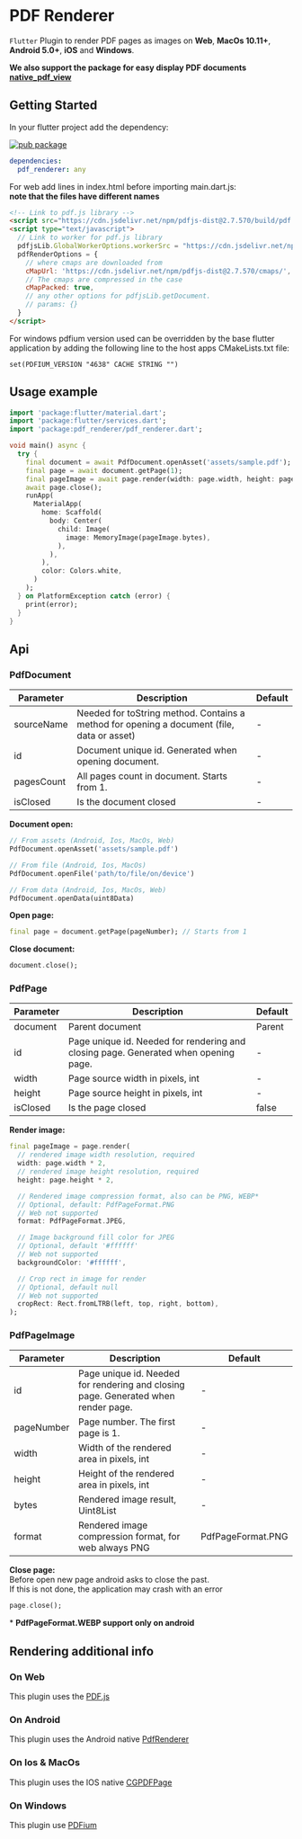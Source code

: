 # PDF Renderer

`Flutter` Plugin to render PDF pages as images on **Web**, **MacOs 10.11+**, **Android 5.0+**, **iOS** and **Windows**.

**We also support the package for easy display PDF documents [native_pdf_view](https://pub.dev/packages/native_pdf_view)**

## Getting Started
In your flutter project add the dependency:

[![pub package](https://img.shields.io/pub/v/pdf_renderer.svg)](https://pub.dartlang.org/packages/pdf_renderer)

```yaml
dependencies:
  pdf_renderer: any
```

For web add lines in index.html before importing main.dart.js:
<br/>
**note that the files have different names**
```html
<!-- Link to pdf.js library -->
<script src="https://cdn.jsdelivr.net/npm/pdfjs-dist@2.7.570/build/pdf.js" type="text/javascript"></script>
<script type="text/javascript">
  // Link to worker for pdf.js library
  pdfjsLib.GlobalWorkerOptions.workerSrc = "https://cdn.jsdelivr.net/npm/pdfjs-dist@2.7.570/build/pdf.worker.min.js";
  pdfRenderOptions = {
    // where cmaps are downloaded from
    cMapUrl: 'https://cdn.jsdelivr.net/npm/pdfjs-dist@2.7.570/cmaps/',
    // The cmaps are compressed in the case
    cMapPacked: true,
    // any other options for pdfjsLib.getDocument.
    // params: {}
  }
</script>
```

For windows pdfium version used can be overridden by the base flutter application by adding the following line to the host apps CMakeLists.txt file:
```
set(PDFIUM_VERSION "4638" CACHE STRING "")
```

## Usage example

```dart
import 'package:flutter/material.dart';
import 'package:flutter/services.dart';
import 'package:pdf_renderer/pdf_renderer.dart';

void main() async {
  try {
    final document = await PdfDocument.openAsset('assets/sample.pdf');
    final page = await document.getPage(1);
    final pageImage = await page.render(width: page.width, height: page.height);
    await page.close();
    runApp(
      MaterialApp(
        home: Scaffold(
          body: Center(
            child: Image(
              image: MemoryImage(pageImage.bytes),
            ),
          ),
        ),
        color: Colors.white,
      )
    );
  } on PlatformException catch (error) {
    print(error);
  }
}
```

## Api

### PdfDocument

| Parameter  | Description                                                                                | Default |
|------------|--------------------------------------------------------------------------------------------|---------|
| sourceName | Needed for toString method. Contains a method for opening a document (file, data or asset) | -       |
| id         | Document unique id. Generated when opening document.                                       | -       |
| pagesCount | All pages count in document. Starts from 1.                                                | -       |
| isClosed   | Is the document closed                                                                     | -       |

**Document open:**
```dart
// From assets (Android, Ios, MacOs, Web)
PdfDocument.openAsset('assets/sample.pdf')

// From file (Android, Ios, MacOs)
PdfDocument.openFile('path/to/file/on/device')

// From data (Android, Ios, MacOs, Web)
PdfDocument.openData(uint8Data)
```

**Open page:**
```dart
final page = document.getPage(pageNumber); // Starts from 1
```

**Close document:**
```dart
document.close();
```

### PdfPage

| Parameter | Description                                                                         | Default |
|-----------|-------------------------------------------------------------------------------------|---------|
| document  | Parent document                                                                     | Parent  |
| id        | Page unique id. Needed for rendering and closing page. Generated when opening page. | -       |
| width     | Page source width in pixels, int                                                    | -       |
| height    | Page source height in pixels, int                                                   | -       |
| isClosed  | Is the page closed                                                                  | false   |

**Render image:**
```dart
final pageImage = page.render(
  // rendered image width resolution, required
  width: page.width * 2,
  // rendered image height resolution, required
  height: page.height * 2,

  // Rendered image compression format, also can be PNG, WEBP*
  // Optional, default: PdfPageFormat.PNG
  // Web not supported
  format: PdfPageFormat.JPEG,

  // Image background fill color for JPEG
  // Optional, default '#ffffff'
  // Web not supported
  backgroundColor: '#ffffff',

  // Crop rect in image for render
  // Optional, default null
  // Web not supported
  cropRect: Rect.fromLTRB(left, top, right, bottom),
);
```

### PdfPageImage

| Parameter  | Description                                                                        | Default           |
|------------|------------------------------------------------------------------------------------|-------------------|
| id         | Page unique id. Needed for rendering and closing page. Generated when render page. | -                 |
| pageNumber | Page number. The first page is 1.                                                  | -                 |
| width      | Width of the rendered area in pixels, int                                          | -                 |
| height     | Height of the rendered area in pixels, int                                         | -                 |
| bytes      | Rendered image result, Uint8List                                                   | -                 |
| format     | Rendered image compression format, for web always PNG                              | PdfPageFormat.PNG |

**Close page:**
<br>
Before open new page android asks to close the past. <br>
If this is not done, the application may crash with an error
```dart
page.close();
```

\* __PdfPageFormat.WEBP support only on android__

## Rendering additional info

### On Web
This plugin uses the [PDF.js](https://mozilla.github.io/pdf.js/)

### On Android
This plugin uses the Android native [PdfRenderer](https://developer.android.com/reference/android/graphics/pdf/PdfRenderer)

### On Ios & MacOs
This plugin uses the IOS native [CGPDFPage](https://developer.apple.com/documentation/coregraphics/cgpdfdocument/cgpdfpage)

### On Windows
This plugin use [PDFium](https://pdfium.googlesource.com/pdfium/+/master/README.md)
